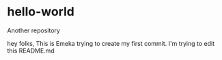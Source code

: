 # hello-world
Another repository

hey folks,
This is Emeka trying to create my first commit. I'm trying to edit this README.md 
